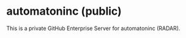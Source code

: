 <!-- Copyright 2022 RADAR, Inc. - All Rights Reserved -->
<!-- Proprietary and confidential -->

# automatoninc (public)

This is a private GitHub Enterprise Server for automatoninc (RADAR).
